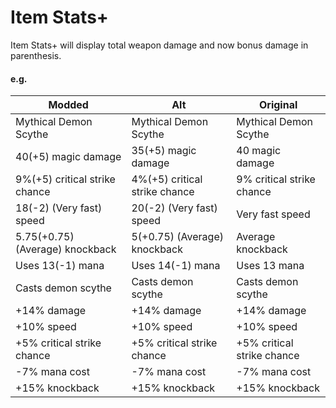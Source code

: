 # Item Stats+
Item Stats+ will display total weapon damage and now bonus damage in parenthesis.
#### e.g.
Modded | Alt | Original
--- | --- | ---
Mythical Demon Scythe | Mythical Demon Scythe | Mythical Demon Scythe
40(+5) magic damage | 35(+5) magic damage | 40 magic damage
9%(+5) critical strike chance | 4%(+5) critical strike chance | 9% critical strike chance
18(-2) (Very fast) speed | 20(-2) (Very fast) speed | Very fast speed
5.75(+0.75) (Average) knockback | 5(+0.75) (Average) knockback | Average knockback
Uses 13(-1) mana | Uses 14(-1) mana | Uses 13 mana
Casts demon scythe | Casts demon scythe | Casts demon scythe
+14% damage | +14% damage | +14% damage
+10% speed | +10% speed | +10% speed
+5% critical strike chance | +5% critical strike chance | +5% critical strike chance
-7% mana cost | -7% mana cost | -7% mana cost
+15% knockback | +15% knockback | +15% knockback